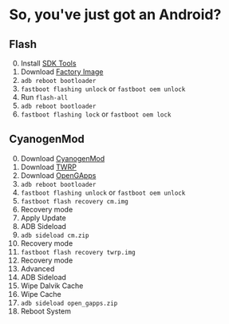 # So, you've just got an Android?
## Flash
0. Install [SDK Tools](https://developer.android.com/studio/)
0. Download [Factory Image](https://developers.google.com/android/images)
0. `adb reboot bootloader`
0. `fastboot flashing unlock` or `fastboot oem unlock`
0. Run `flash-all`
0. `adb reboot bootloader`
0. `fastboot flashing lock` or `fastboot oem lock`

## CyanogenMod
0. Download [CyanogenMod](https://download.cyanogenmod.org/)
0. Download [TWRP](https://twrp.me/)
0. Download [OpenGApps](http://opengapps.org/)
0. `adb reboot bootloader`
0. `fastboot flashing unlock` or `fastboot oem unlock`
0. `fastboot flash recovery cm.img`
0. Recovery mode
0. Apply Update
0. ADB Sideload
0. `adb sideload cm.zip`
0. Recovery mode
0. `fastboot flash recovery twrp.img`
0. Recovery mode
0. Advanced
0. ADB Sideload
0. Wipe Dalvik Cache
0. Wipe Cache
0. `adb sideload open_gapps.zip`
0. Reboot System
